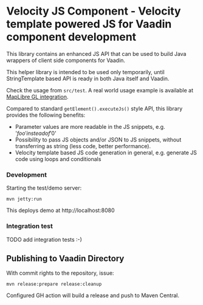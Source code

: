 # Velocity JS Component - Velocity template powered JS for Vaadin component development

This library contains an enhanced JS API that can be used to build Java wrappers of client side components for Vaadin.

This helper library is intended to be used only temporarily, until StringTemplate based API is ready in both Java itself and Vaadin.

Check the usage from `src/test`. A real world usage example is available at [MapLibre GL integration](https://github.com/parttio/maplibre).

Compared to standard `getElement().executeJs()` style API, this library provides the following benefits:

 * Parameter values are more readable in the JS snippets, e.g. '$foo' instead of '$0'
 * Possibility to pass JS objects and/or JSON to JS snippets, without transferring as string (less code, better performance). 
 * Velocity template based JS code generation in general, e.g. generate JS code using loops and conditionals

### Development

Starting the test/demo server:
```
mvn jetty:run
```

This deploys demo at http://localhost:8080

### Integration test

TODO add integration tests :-)

## Publishing to Vaadin Directory

With commit rights to the repository, issue:

    mvn release:prepare release:cleanup

Configured GH action will build a release and push to Maven Central.

